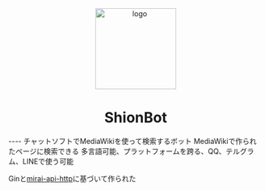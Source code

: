 <div align="center">
   <img width="160" :src="$withBase('/img/logo.png')" alt="logo">
   <h1>ShionBot</h1>
</div>
----
チャットソフトでMediaWikiを使って検索するボット  
MediaWikiで作られたページに検索できる 多言語可能、プラットフォームを跨る、QQ、テルグラム、LINEで使う可能

Ginと[mirai-api-http](https://github.com/project-mirai/mirai-api-http)に基づいて作られた